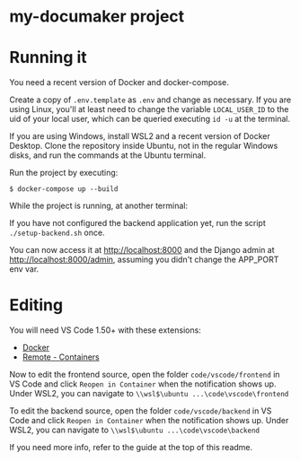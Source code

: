 # my-documaker project

# Running it

You need a recent version of Docker and docker-compose.

Create a copy of `.env.template` as `.env` and change as
necessary. If you are using Linux, you'll at least need to
change the variable `LOCAL_USER_ID` to the uid of your local
user, which can be queried executing `id -u` at the terminal.

If you are using Windows, install WSL2 and a recent version
of Docker Desktop. Clone the repository inside Ubuntu, not
in the regular Windows disks, and run the commands at the
Ubuntu terminal.

Run the project by executing:

    $ docker-compose up --build

While the project is running, at another terminal:

If you have not configured the backend application yet, run
the script `./setup-backend.sh` once.

You can now access it at <http://localhost:8000> and the
Django admin at <http://localhost:8000/admin>, assuming you
didn't change the APP_PORT env var.


# Editing

You will need VS Code 1.50+ with these extensions:

- [Docker](https://marketplace.visualstudio.com/items?itemName=ms-azuretools.vscode-docker)
- [Remote - Containers](https://marketplace.visualstudio.com/items?itemName=ms-vscode-remote.remote-containers)

Now to edit the frontend source, open the folder `code/vscode/frontend`
in VS Code and click `Reopen in Container` when the notification
shows up. Under WSL2, you can navigate to `\\wsl$\ubuntu ...\code\vscode\frontend`

To edit the backend source, open the folder `code/vscode/backend`
in VS Code and click `Reopen in Container` when the notification
shows up. Under WSL2, you can navigate to `\\wsl$\ubuntu ...\code\vscode\backend`

If you need more info, refer to the guide at the top of this
readme.
